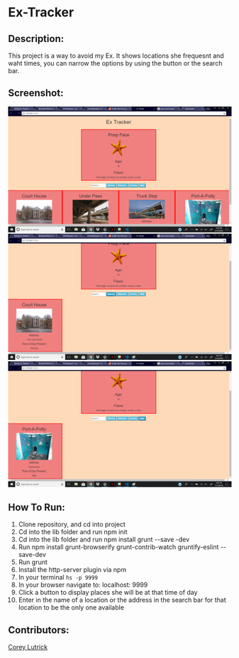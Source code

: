 # Ex-Tracker

## Description:
This project is a way to avoid my Ex. It shows locations she frequesnt and waht times, you can narrow the options by using the button or the search bar.

## Screenshot:
![Webpage](https://github.com/Coreylutrick/Ex-Tracker/blob/master/Screenshots/Screenshot1.png)
![Webpage](https://github.com/Coreylutrick/Ex-Tracker/blob/master/Screenshots/Screenshot2.png)
![Webpage](https://github.com/Coreylutrick/Ex-Tracker/blob/master/Screenshots/Screenshot3.png)

## How To Run:
1. Clone repository, and cd into project
1. Cd into the lib folder and run npm init
1. Cd into the lib folder and run npm install grunt --save -dev
1. Run npm install grunt-browserify grunt-contrib-watch gruntify-eslint --save-dev
1. Run grunt
1. Install the http-server plugin via npm
1. In your terminal ```hs -p 9999```
1. In your browser navigate to: localhost: 9999
1. Click a button to display places she will be at that time of day 
1. Enter in the name of a location or the address in the search bar for that location to be the only one available 

## Contributors:
[Corey Lutrick](https://github.com/Coreylutrick)
